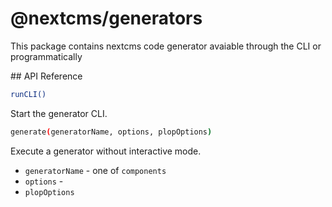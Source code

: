 # @nextcms/generators 


This package contains nextcms code generator avaiable through the CLI or programmatically

## API Reference

```bash
runCLI()
```

Start the generator CLI.

```bash
generate(generatorName, options, plopOptions)
```

Execute a generator without interactive mode.

- `generatorName` - one of `components`
- `options` - 
- `plopOptions`
